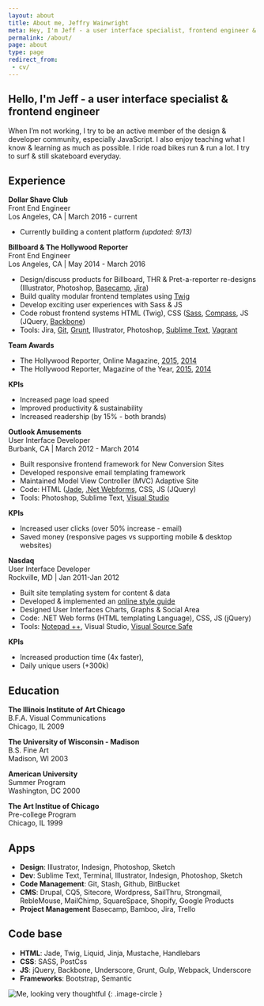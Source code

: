 ```yaml
---
layout: about
title: About me, Jeffry Wainwright
meta: Hey, I'm Jeff - a user interface specialist, frontend engineer & athlete living in Southern California
permalink: /about/
page: about
type: page
redirect_from:
 - cv/
---
```


## Hello, I'm Jeff - a user interface specialist & frontend engineer 

When I’m not working, I try to be an active member of the design & developer community, especially JavaScript. I also enjoy teaching what I know & learning as much as possible. I ride road bikes run & run a lot. I try to surf & still skateboard everyday.

## Experience

**Dollar Shave Club**<br/>
Front End Engineer<br/>
Los Angeles, CA \| March 2016 - current

- Currently building a content platform _(updated: 9/13)_

**Billboard & The Hollywood Reporter**<br/>
Front End Engineer<br/>
Los Angeles, CA \| May 2014 - March 2016

- Design/discuss products for Billboard, THR & Pret-a-reporter re-designs (Illustrator, Photoshop, [Basecamp](//basecamp.com/), [Jira](//www.atlassian.com/software/jira))
- Build quality modular frontend templates using [Twig](//twig.sensiolabs.org/)
- Develop exciting user experiences with Sass & JS
- Code robust frontend systems HTML (Twig), CSS ([Sass](//sass-lang.com/), [Compass](//compass-style.org/), JS (JQuery, [Backbone](//backbonejs.org/))
- Tools: Jira, [Git](//git-scm.com/), [Grunt](//gruntjs.com/), Illustrator, Photoshop, [Sublime Text](//www.sublimetext.com/3), [Vagrant](//www.vagrantup.com/)

**Team Awards**

- The Hollywood Reporter, Online Magazine, [2015](//webbyawards.com/winners/2015/websites/general-website/magazine/the-hollywood-reporter/), [2014](//webbyawards.com/winners/2015/websites/general-website/magazine/the-hollywood-reporter/)
- The Hollywood Reporter, Magazine of the Year, [2015](//www.hollywoodreporter.com/news/hollywood-reporter-nominated-magazine-year-855858), [2014](//www.hollywoodreporter.com/news/hollywood-reporter-wins-national-magazine-769564)

**KPIs**

- Increased page load speed
- Improved productivity & sustainability
- Increased readership (by 15% \- both brands)

**Outlook Amusements**<br/>
User Interface Developer<br/>
Burbank, CA \| March 2012 - March 2014

- Built responsive frontend framework for New Conversion Sites
- Developed responsive email templating framework
- Maintained Model View Controller (MVC) Adaptive Site
- Code: HTML ([Jade](//jade-lang.com/), [.Net Webforms](//www.asp.net/web-forms), CSS, JS (JQuery)
- Tools: Photoshop, Sublime Text, [Visual Studio](//www.visualstudio.com/en-us/visual-studio-homepage-vs.aspx)

**KPIs**
- Increased user clicks (over 50% increase - email)
- Saved money (responsive pages vs supporting mobile & desktop websites)

**Nasdaq**<br/>
User Interface Developer<br />
Rockville, MD \| Jan 2011-Jan 2012

- Built site templating system for content & data
- Developed & implemented an [online style guide](//styleguides.io/)
- Designed User Interfaces Charts, Graphs & Social Area
- Code: .NET Web forms (HTML templating Language), CSS, JS (jQuery)
- Tools: [Notepad ++](//notepad-plus-plus.org/), Visual Studio, [Visual Source Safe](//msdn.microsoft.com/en-US/library/3h0544kx(v=vs.80).aspx)

**KPIs**
- Increased production time (4x faster),
- Daily unique users (+300k)

## Education

**The Illinois Institute of Art Chicago**<br/>
B.F.A. Visual Communications<br/>
Chicago, IL 2009

**The University of Wisconsin - Madison**<br/>
B.S. Fine Art <br/>
Madison, WI 2003

**American University**<br/>
Summer Program<br/>
Washington, DC 2000

**The Art Institue of Chicago**<br/>
Pre-college Program<br/>
Chicago, IL 1999

## Apps

- **Design**: Illustrator, Indesign, Photoshop, Sketch
- **Dev**: Sublime Text, Terminal, Illustrator, Indesign, Photoshop, Sketch
- **Code Management**: Git, Stash, Github, BitBucket
- **CMS**: Drupal, CQ5, Sitecore, Wordpress, SailThru, Strongmail, RebleMouse, MailChimp, SquareSpace, Shopify, Google Products
- **Project Management** Basecamp, Bamboo, Jira, Trello

## Code base

- **HTML**: Jade, Twig, Liquid, Jinja, Mustache, Handlebars
- **CSS**: SASS, PostCss
- **JS**: jQuery, Backbone, Underscore, Grunt, Gulp, Webpack, Underscore
- **Frameworks**: Bootstrap, Semantic

![Me, looking very thoughtful](https://c2.staticflickr.com/2/1668/23805681434_4d8862baae.jpg)
{: .image-circle }





